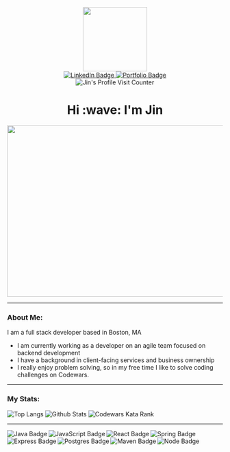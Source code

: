 <div id="header" align="center">
  <img src="https://media.giphy.com/media/M9gbBd9nbDrOTu1Mqx/giphy.gif" width="150"/>
</div>

<div id="badges" align="center">
  <a href="https://www.linkedin.com/in/jinimb/">
    <img src="https://img.shields.io/badge/LinkedIn-blue?style=for-the-badge&logo=linkedin&logoColor=white" alt="LinkedIn Badge"/>
  </a>
  <a href="my portfolio link">
    <img src="https://img.shields.io/badge/Portfolio-red?style=for-the-badge&logo=portfolio&logoColor=white" alt="Portfolio Badge"/>
  </a>
</div>

<div id="Visit Counter" align="center">
  <img src="https://komarev.com/ghpvc/?username=jinimbrancalhao&style=flat-square&color=blue" alt="Jin's Profile Visit Counter"/>
</div>

<div align="center">
  <h1>Hi :wave: I'm Jin</h1>
</div>

<div align="center">
  <img src="https://media.giphy.com/media/BemKqR9RDK4V2/giphy.gif" width="700" height="400"/>
</div>

---

### About Me:

I am a full stack developer based in Boston, MA

- I am currently working as a developer on an agile team focused on backend development
- I have a background in client-facing services and business ownership
- I really enjoy problem solving, so in my free time I like to solve coding challenges on Codewars.

--- 

### My Stats:

<img alt="Top Langs" src="https://github-readme-stats.vercel.app/api/top-langs/?username=jinimbrancalhao&layout=compact" />

<img alt="Github Stats" src="http://github-readme-streak-stats.herokuapp.com?user=jinimbrancalhao"/>

<img alt="Codewars Kata Rank" src="https://www.codewars.com/users/jinimbrancalhao/badges/large" />

---
  
<div>
  <img align="left" alt="Java Badge" src="https://img.shields.io/badge/java-%23ED8B00.svg?style=for-the-badge&logo=java&logoColor=white"/> 

  <img align="left" alt="JavaScript Badge" src="https://img.shields.io/badge/javascript-%23323330.svg?style=for-the-badge&logo=javascript&logoColor=%23F7DF1E"/> 

  <img align="left" alt="React Badge" src="https://img.shields.io/badge/react-%2320232a.svg?style=for-the-badge&logo=react&logoColor=%2361DAFB"/>

  <img align="left" alt="Spring Badge" src="https://img.shields.io/badge/spring-%236DB33F.svg?style=for-the-badge&logo=spring&logoColor=white"/>

  <img align="left" alt="Express Badge" src="https://img.shields.io/badge/express.js-%23404d59.svg?style=for-the-badge&logo=express&logoColor=%2361DAFB"/>

  <img align="left" alt="Postgres Badge" src="https://img.shields.io/badge/postgres-%23316192.svg?style=for-the-badge&logo=postgresql&logoColor=white"/>

  <img align="left" alt="Maven Badge" src="https://img.shields.io/badge/Apache%20Maven-C71A36?style=for-the-badge&logo=Apache%20Maven&logoColor=white"/>

  <img align="left" alt="Node Badge" src="https://img.shields.io/badge/node.js-6DA55F?style=for-the-badge&logo=node.js&logoColor=white"/>
</div>  


